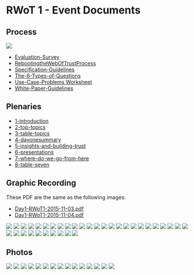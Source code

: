 # RWoT 1 - Event Documents

## Process

![](process/Occupy-Gestures-CC-BY-Adam-Koford.jpg)

* [Evaluation-Survey](process/Evaluation-Survey.pdf)
* [RebootingtheWebOfTrustProcess](process/RebootingtheWebOfTrustProcess.pdf)
* [Specification-Guidelines](process/Specification-Guidelines.pdf)
* [The-6-Types-of-Questions](process/The-6-Types-of-Questions.pdf)
* [Use-Case-Problems Worksheet](process/Use-Case-Problems-Worksheet.pdf)
* [White-Paper-Guidelines](process/White-Paper-Guidelines.pdf)

## Plenaries

* [1-introduction](plenaries/1-introduction.md)
* [2-top-topics](plenaries/2-top-topics.md)
* [3-table-topics](plenaries/3-table-topics.md)
* [4-dayonesummary](plenaries/4-dayonesummary.md)
* [5-insights-and-building-trust](plenaries/5-insights-and-building-trust.md)
* [6-presentations](plenaries/6-presentations.md)
* [7-where-do-we-go-from-here](plenaries/7-where-do-we-go-from-here.md)
* [8-table-seven](plenaries/8-table-seven.md)

## Graphic Recording

These PDF are the same as the following images:

* [Day1-RWoT1-2015-11-03.pdf](graphic-recording/Day1-RWoT-2015-11-03.pdf)
* [Day1-RWoT1-2015-11-04.pdf](graphic-recording/Day2-RWoT-2015-11-04.pdf)


![](graphic-recording/01_Day-1-Welcome-and-Intro.jpg)
![](graphic-recording/02_Dot-Voting_Ideas-to-Explore.jpg)
![](graphic-recording/02_Dot-Voting_Table-7.JPG)
![](graphic-recording/02_DotVoting_Stickies_1of2.JPG)
![](graphic-recording/02_DotVoting_Stickies_2of2.JPG)
![](graphic-recording/02_TeamTopics_Table1.JPG)
![](graphic-recording/02_TeamTopics_Table2.JPG)
![](graphic-recording/02_TeamTopics_Table3.JPG)
![](graphic-recording/02_TeamTopics_Table4.JPG)
![](graphic-recording/02_TeamTopics_Table5.JPG)
![](graphic-recording/03_Day-1-Report-Out_Summary-By-Team.jpg)
![](graphic-recording/03_Team-Graphic_DPKI.jpg)
![](graphic-recording/03_Team-Graphic_Smart-Signature.jpg)
![](graphic-recording/03_Team-Graphic_Sybil-Resilient.jpg)
![](graphic-recording/03_Team-Graphic_Trust.jpg)
![](graphic-recording/03_Team-Graphic_Use-Cases.jpg)
![](graphic-recording/04_Day-1-Close_Thankful-For.jpg)
![](graphic-recording/05_Day-2-Intro-and-Context.jpg)
![](graphic-recording/05_Day2_Intro-Continued_AndLookingForward.jpg)
![](graphic-recording/06_Day2_Plenary-Mind-Map_1of3.JPG)
![](graphic-recording/06_Day2_Plenary-Mind-Map_2of3.JPG)
![](graphic-recording/06_Day2_Plenary-Mind-Map_3of3.JPG)
![](graphic-recording/07_Final-Report-Out_Better-Decisions.jpg)
![](graphic-recording/07_Final-Report-Out_Creating-Distrib-Registry.jpg)
![](graphic-recording/07_Final-Report-Out_DPKI.jpg)
![](graphic-recording/07_Final-Report-Out_Rebrand-WOT_1of2.jpg)
![](graphic-recording/07_Final-Report-Out_Rebrand-WOT_2of2.jpg)
![](graphic-recording/07_Final-Report-Out_Smart-Signatures.jpg)
![](graphic-recording/07_Final-Report-Out_Use-Cases.jpg)
![](graphic-recording/08_Closing-Plenary_1of5.JPG)
![](graphic-recording/08_Closing-Plenary_2of5.JPG)
![](graphic-recording/08_Closing-Plenary_3of5.JPG)
![](graphic-recording/08_Closing-Plenary_4of5.JPG)
![](graphic-recording/08_Closing-Plenary_5of5.JPG)
![](graphic-recording/09_Next_Step_Summary.JPG)


## Photos

![](photos/RebootingWebOfTrust_2015-11_01.JPG)
![](photos/RebootingWebOfTrust_2015-11_02.JPG)
![](photos/RebootingWebOfTrust_2015-11_03.JPG)
![](photos/RebootingWebOfTrust_2015-11_04.JPG)
![](photos/RebootingWebOfTrust_2015-11_05.JPG)
![](photos/RebootingWebOfTrust_2015-11_06.JPG)
![](photos/RebootingWebOfTrust_2015-11_07.JPG)
![](photos/RebootingWebOfTrust_2015-11_08.JPG)
![](photos/RebootingWebOfTrust_2015-11_09.jpg)
![](photos/RebootingWebOfTrust_2015-11_10.JPG)
![](photos/RebootingWebOfTrust_2015-11_11.JPG)
![](photos/RebootingWebOfTrust_2015-11_12.JPG)
![](photos/RebootingWebOfTrust_2015-11_13.JPG)
![](photos/RebootingWebOfTrust_2015-11_15.JPG)
![](photos/RebootingWebOfTrust_2015-11_16.JPG)